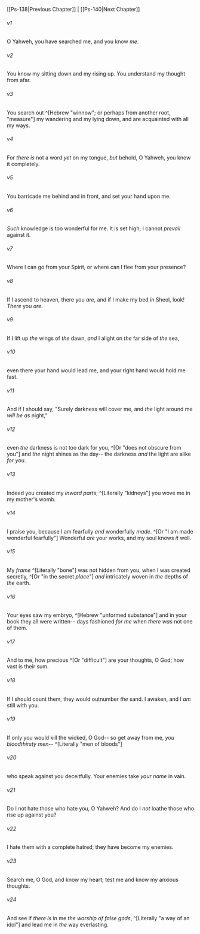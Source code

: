 ﻿---
aliases:
  - Psalms 139
---

[[Ps-138|Previous Chapter]] | [[Ps-140|Next Chapter]]

###### v1
O Yahweh, you have searched me, and you know _me_.

###### v2
You know my sitting down and my rising up.
You understand my thought from afar.

###### v3
You search out ^[Hebrew "winnow"; or perhaps from another root, "measure"] my wandering and my lying down,
and are acquainted with all my ways.

###### v4
For _there is_ not a word _yet_ on my tongue,
_but_ behold, O Yahweh, you know it completely.

###### v5
You barricade me behind and in front,
and set your hand upon me.

###### v6
_Such_ knowledge is too wonderful for me.
It is set high; I cannot _prevail_ against it.

###### v7
Where I can go from your Spirit,
or where can I flee from your presence?

###### v8
If I ascend to heaven, there you _are_,
and if I make my bed _in_ Sheol, look! _There_ you _are_.

###### v9
If I lift up _the_ wings of _the_ dawn,
_and_ I alight on _the_ far side of _the_ sea,

###### v10
even there your hand would lead me,
and your right hand would hold me fast.

###### v11
And if I should say, "Surely darkness will cover me,
and _the_ light around me _will be as_ night,"

###### v12
even _the_ darkness is not too dark for you, ^[Or "does not obscure from you"]
and _the_ night shines as the day--
the darkness _and_ the light are alike _for you_.

###### v13
Indeed you created my _inward parts_; ^[Literally "kidneys"]
you wove me in my mother's womb.

###### v14
I praise you, because I am fearfully
_and_ wonderfully _made_. ^[Or "I am made wonderful fearfully"]
Wonderful _are_ your works,
and my soul knows _it_ well.

###### v15
My _frame_ ^[Literally "bone"] was not hidden from you,
when I was created secretly, ^[Or "in the secret _place_"]
_and_ intricately woven
in _the_ depths of _the_ earth.

###### v16
Your eyes saw my embryo, ^[Hebrew "unformed substance"]
and in your book they all were written--
days fashioned _for me_ when _there was_ not one of them.

###### v17
And to me, how precious ^[Or "difficult"] are your thoughts, O God;
how vast is their sum.

###### v18
If I should count them,
they would outnumber _the_ sand.
I awaken, and I _am_ still with you.

###### v19
If only you would kill the wicked, O God--
so get away from me, _you_ _bloodthirsty men_-- ^[Literally "men of bloods"]

###### v20
who speak against you deceitfully.
Your enemies take _your name_ in vain.

###### v21
Do I not hate those who hate you, O Yahweh?
And do I _not_ loathe those who rise up against you?

###### v22
I hate them with a complete hatred;
they have become my enemies.

###### v23
Search me, O God, and know my heart;
test me and know my anxious thoughts.

###### v24
And see if _there is_ in me _the worship of false gods_, ^[Literally "a way of an idol"]
and lead me in _the_ way everlasting.